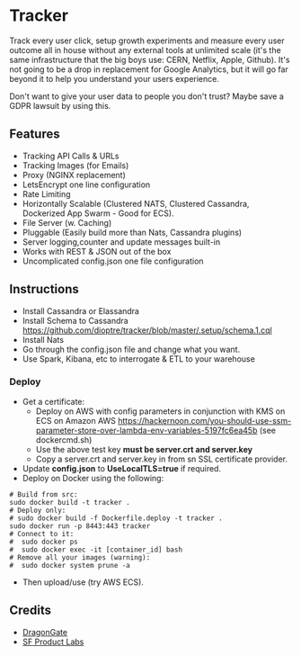 # Tracker
Track every user click, setup growth experiments and measure every user outcome all in house without any external tools at unlimited scale (it's the same infrastructure that the big boys use: CERN, Netflix, Apple, Github). It's not going to be a drop in replacement for Google Analytics, but it will go far beyond it to help you understand your users experience. 

Don't want to give your user data to people you don't trust? Maybe save a GDPR lawsuit by using this.

## Features
* Tracking API Calls & URLs
* Tracking Images (for Emails)
* Proxy (NGINX replacement)
* LetsEncrypt one line configuration
* Rate Limiting
* Horizontally Scalable (Clustered NATS, Clustered Cassandra, Dockerized App Swarm - Good for ECS).
* File Server (w. Caching)
* Pluggable (Easily build more than Nats, Cassandra plugins)
* Server logging,counter and update messages built-in
* Works with REST & JSON out of the box
* Uncomplicated config.json one file configuration

## Instructions

* Install Cassandra or Elassandra
* Install Schema to Cassandra https://github.com/dioptre/tracker/blob/master/.setup/schema.1.cql
* Install Nats
* Go through the config.json file and change what you want.
* Use Spark, Kibana, etc to interrogate & ETL to your warehouse

### Deploy
* Get a certificate:
    * Deploy on AWS with config parameters in conjunction with KMS on ECS on Amazon AWS https://hackernoon.com/you-should-use-ssm-parameter-store-over-lambda-env-variables-5197fc6ea45b (see dockercmd.sh)
    * Use the above test key **must be server.crt and server.key**
    * Copy a server.crt and server.key in from sn SSL certificate provider.
* Update **config.json** to **UseLocalTLS=true** if required.
* Deploy on Docker using the following:
```
# Build from src:
sudo docker build -t tracker .
# Deploy only:
# sudo docker build -f Dockerfile.deploy -t tracker .
sudo docker run -p 8443:443 tracker
# Connect to it:
#  sudo docker ps
#  sudo docker exec -it [container_id] bash
# Remove all your images (warning):
#  sudo docker system prune -a
```
* Then upload/use (try AWS ECS).

## Credits
* [DragonGate](https://github.com/dioptre/DragonGate)
* [SF Product Labs](https://sfproductlabs.com)


